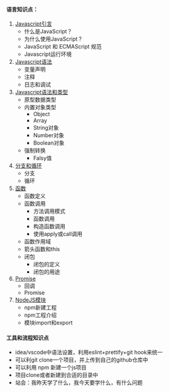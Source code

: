 #### 语言知识点：
1. [Javascript引言](./courseware.md/#Javascript引言)
    - 什么是JavaScript？
    - 为什么使用JavaScript？
    - JavaScript 和 ECMAScript 规范
    - Javascript运行环境
2. [Javascript语法](./courseware.md/#Javascript语法)
    - 变量声明
    - 注释
    - 日志和调试
3. [Javascript语法和类型](./courseware.md/#Javascript语法和类型)
    - 原型数据类型
    - 内置对象类型
        - Object
        - Array
        - String对象
        - Number对象
        - Boolean对象
    - 强制转换
        - Falsy值
4. [分支和循环](./courseware.md/#分支和循环)
    - 分支
    - 循环
5. [函数](./courseware.md/#函数)
    - 函数定义
    - 函数调用
        - 方法调用模式
        - 函数调用
        - 构造函数调用
        - 使用apply或call调用
    - 函数作用域
    - 箭头函数和this
    - 闭包
        - 闭包的定义
        - 闭包的用途
6. [Promise](./courseware.md/#Promise)
    - 回调
    - Promise
7. [NodeJS模块](./courseware.md/#NodeJS模块)
    - npm新建工程
    - npm工程介绍
    - 模块import和export

#### 工具和流程知识点
- idea/vscode中语法设置，利用eslint+prettify+git hook来统一
- 可以利git clone一个项目，并上传到自己的github仓库中
- 可以利用 npm 新建一个js项目
- 项目clone或者新建到合适的目录中
- 站会：我昨天学了什么，我今天要学什么，有什么问题
